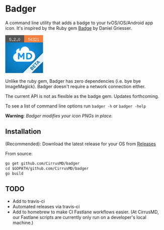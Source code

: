 # Badger

A command line utility that adds a badge to your tvOS/iOS/Android app icon. It's inspired by the Ruby gem [Badge](https://github.com/HazAT/badge) by Daniel Griesser. 

![alt](./example_icon.png)

Unlike the ruby gem, Badger has zero dependencies (i.e. bye bye ImageMagick). Badger doesn't require a network connection either.

The current API is not as flexible as the badge gem. Updates forthcoming.

To see a list of command line options run `badger -h` or `badger -help`

**Warning**: *Badger modifies your icon PNGs in place.*

## Installation

(Recommended): Download the latest release for your OS from [Releases](https://github.com/CirrusMD/badger/releases)


From source:
```
go get github.com/CirrusMD/badger
cd $GOPATH/github.com/CirrusMD/badger
go build
```

## TODO
* Add to travis-ci
* Automated releases via travis-ci
* Add to homebrew to make CI Fastlane workflows easier. (At CirrusMD, our Fastlane scripts are currently only run on a developer's local machine.)
